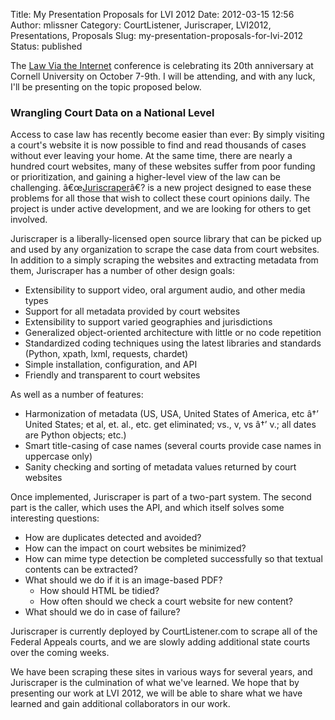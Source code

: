Title: My Presentation Proposals for LVI 2012
Date: 2012-03-15 12:56
Author: mlissner
Category: CourtListener, Juriscraper, LVI2012, Presentations, Proposals
Slug: my-presentation-proposals-for-lvi-2012
Status: published

The [Law Via the Internet](http://blog.law.cornell.edu/lvi2012/)
conference is celebrating its 20th anniversary at Cornell University on
October 7-9th. I will be attending, and with any luck, I'll be
presenting on the topic proposed below.

### Wrangling Court Data on a National Level

Access to case law has recently become easier than ever: By simply
visiting a court's website it is now possible to find and read thousands
of cases without ever leaving your home. At the same time, there are
nearly a hundred court websites, many of these websites suffer from poor
funding or prioritization, and gaining a higher-level view of the law
can be challenging.
â€œ[Juriscraper](https://bitbucket.org/mlissner/juriscraper/)â€? is a
new project designed to ease these problems for all those that wish to
collect these court opinions daily. The project is under active
development, and we are looking for others to get involved.

Juriscraper is a liberally-licensed open source library that can be
picked up and used by any organization to scrape the case data from
court websites. In addition to a simply scraping the websites and
extracting metadata from them, Juriscraper has a number of other design
goals:

-   Extensibility to support video, oral argument audio, and other media
    types
-   Support for all metadata provided by court websites
-   Extensibility to support varied geographies and jurisdictions
-   Generalized object-oriented architecture with little or no code
    repetition
-   Standardized coding techniques using the latest libraries and
    standards (Python, xpath, lxml, requests, chardet)
-   Simple installation, configuration, and API
-   Friendly and transparent to court websites

As well as a number of features:

-   Harmonization of metadata (US, USA, United States of America, etc
    â†’ United States; et al, et. al., etc. get eliminated; vs., v, vs
    â†’ v.; all dates are Python objects; etc.)
-   Smart title-casing of case names (several courts provide case names
    in uppercase only)
-   Sanity checking and sorting of metadata values returned by court
    websites

Once implemented, Juriscraper is part of a two-part system. The second
part is the caller, which uses the API, and which itself solves some
interesting questions:

-   How are duplicates detected and avoided?
-   How can the impact on court websites be minimized?
-   How can mime type detection be completed successfully so that
    textual contents can be extracted?
-   What should we do if it is an image-based PDF?
    -   How should HTML be tidied?
    -   How often should we check a court website for new content?
-   What should we do in case of failure?

Juriscraper is currently deployed by CourtListener.com to scrape all of
the Federal Appeals courts, and we are slowly adding additional state
courts over the coming weeks.

We have been scraping these sites in various ways for several years, and
Juriscraper is the culmination of what we've learned. We hope that by
presenting our work at LVI 2012, we will be able to share what we have
learned and gain additional collaborators in our work.

